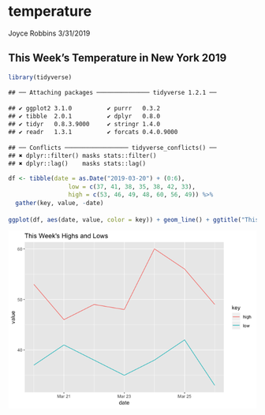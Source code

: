 temperature
================
Joyce Robbins
3/31/2019

## This Week’s Temperature in New York 2019

``` r
library(tidyverse)
```

    ## ── Attaching packages ─────────────── tidyverse 1.2.1 ──

    ## ✔ ggplot2 3.1.0          ✔ purrr   0.3.2     
    ## ✔ tibble  2.0.1          ✔ dplyr   0.8.0     
    ## ✔ tidyr   0.8.3.9000     ✔ stringr 1.4.0     
    ## ✔ readr   1.3.1          ✔ forcats 0.4.0.9000

    ## ── Conflicts ────────────────── tidyverse_conflicts() ──
    ## ✖ dplyr::filter() masks stats::filter()
    ## ✖ dplyr::lag()    masks stats::lag()

``` r
df <- tibble(date = as.Date("2019-03-20") + (0:6),
                 low = c(37, 41, 38, 35, 38, 42, 33),
                 high = c(53, 46, 49, 48, 60, 56, 49)) %>% 
  gather(key, value, -date)

ggplot(df, aes(date, value, color = key)) + geom_line() + ggtitle("This Week's Highs and Lows")
```

![](temperature_files/figure-gfm/unnamed-chunk-1-1.png)<!-- -->
